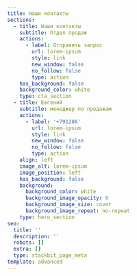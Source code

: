 ```yaml
---
title: Наши контакты
sections:
  - title: Наши контакты
    subtitle: Отдел продаж
    actions:
      - label: Отправить запрос
        url: lorem-ipsum
        style: link
        new_window: false
        no_follow: false
        type: action
    has_background: false
    background_color: white
    type: cta_section
  - title: Евгений
    subtitle: менеджер по продажам
    actions:
      - label: '+791286'
        url: lorem-ipsum
        style: link
        new_window: false
        no_follow: false
        type: action
    align: left
    image_alt: lorem-ipsum
    image_position: left
    has_background: false
    background:
      background_color: white
      background_image_opacity: 0
      background_image_size: cover
      background_image_repeat: no-repeat
    type: hero_section
seo:
  title: ''
  description: ''
  robots: []
  extra: []
  type: stackbit_page_meta
template: advanced
---
```

